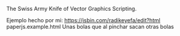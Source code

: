 The Swiss Army Knife of Vector Graphics Scripting.

Ejemplo hecho por mi: https://jsbin.com/radikeyefa/edit?html paperjs.example.html
Unas bolas que al pinchar sacan otras bolas

